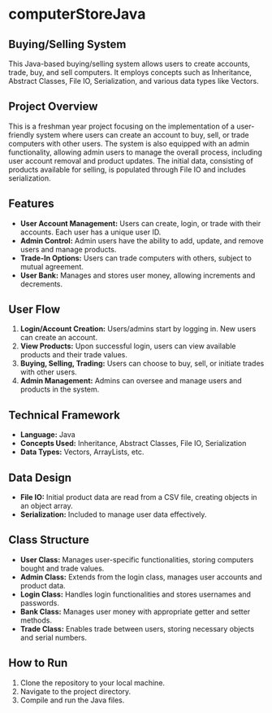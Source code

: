 # computerStoreJava


## Buying/Selling System
This Java-based buying/selling system allows users to create accounts, trade, buy, and sell computers. It employs concepts such as Inheritance, Abstract Classes, File IO, Serialization, and various data types like Vectors.

## Project Overview
This is a freshman year project focusing on the implementation of a user-friendly system where users can create an account to buy, sell, or trade computers with other users. The system is also equipped with an admin functionality, allowing admin users to manage the overall process, including user account removal and product updates. The initial data, consisting of products available for selling, is populated through File IO and includes serialization.

## Features
- **User Account Management:** Users can create, login, or trade with their accounts. Each user has a unique user ID.
- **Admin Control:** Admin users have the ability to add, update, and remove users and manage products.
- **Trade-In Options:** Users can trade computers with others, subject to mutual agreement.
- **User Bank:** Manages and stores user money, allowing increments and decrements.

## User Flow
1. **Login/Account Creation:** Users/admins start by logging in. New users can create an account.
2. **View Products:** Upon successful login, users can view available products and their trade values.
3. **Buying, Selling, Trading:** Users can choose to buy, sell, or initiate trades with other users.
4. **Admin Management:** Admins can oversee and manage users and products in the system.

## Technical Framework
- **Language:** Java
- **Concepts Used:** Inheritance, Abstract Classes, File IO, Serialization
- **Data Types:** Vectors, ArrayLists, etc.

## Data Design
- **File IO:** Initial product data are read from a CSV file, creating objects in an object array.
- **Serialization:** Included to manage user data effectively.

## Class Structure
- **User Class:** Manages user-specific functionalities, storing computers bought and trade values.
- **Admin Class:** Extends from the login class, manages user accounts and product data.
- **Login Class:** Handles login functionalities and stores usernames and passwords.
- **Bank Class:** Manages user money with appropriate getter and setter methods.
- **Trade Class:** Enables trade between users, storing necessary objects and serial numbers.

## How to Run
1. Clone the repository to your local machine.
2. Navigate to the project directory.
3. Compile and run the Java files.

